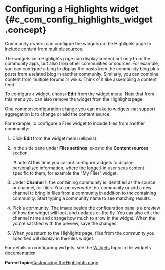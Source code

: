 # Configuring a Highlights widget {#c_com_config_highlights_widget .concept}

Community owners can configure the widgets on the Highlights page to include content from multiple sources.

The widgets on a Highlights page can display content not only from the community apps, but also from other communities or sources. For example, you can configure a blog to display the posts from the community blog plus posts from a related blog in another community. Similarly, you can combine content from multiple forums or wikis. Think of it like assembling a content feed.

To configure a widget, choose **Edit** from the widget menu. Note that from this menu you can also remove the widget from the Highlights page.

One common configuration change you can make to widgets that support aggregation is to change or add the content source.

For example, to configure a Files widget to include files from another community:

1.  Click **Edit** from the widget menu \(ellipsis\).
2.  In the side pane under **Files settings**, expand the **Content sources** section.

    !!! note
    At this time you cannot configure widgets to display personalized information, where the logged-in user sees content specific to them, for example the "My Files" widget.

3.  Under **Channel 1**, the containing community is identified as the source, or channel, for files. You can overwrite that community or add a new channel to bring in files from a community in addition to the containing community. Start typing a community name to see matching results.
4.  Pick a community. The image beside the configuration pane is a preview of how the widget will look, and updates on the fly. You can also edit the channel name and change how much to show in the widget. When the you're satisfied with the preview, save the changes.
5.  When you return to the Highlights page, files from the community you specified will display in the Files widget.

For details on configuring widgets, see the [Widgets](https://help.hcltechsw.com/connections/v7/connectors/icec/cec-widgets.html) topic in the widgets documentation.

**Parent topic:**[Customizing the Highlights page](../communities/c_com_customizing_highlights.md)

